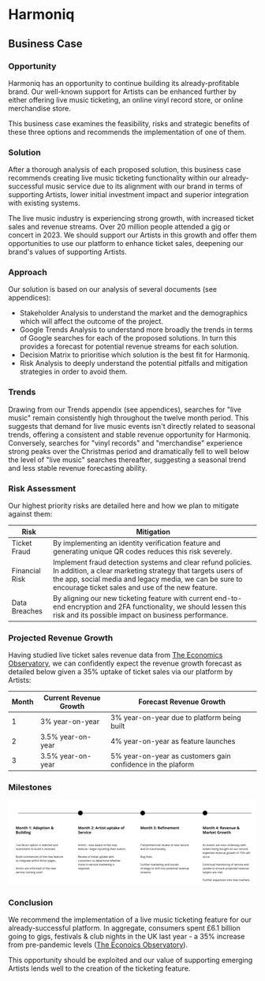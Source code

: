# Harmoniq

## Business Case

### Opportunity

Harmoniq has an opportunity to continue building its already-profitable brand. Our well-known support for Artists can be enhanced further by either offering live music ticketing, an online vinyl record store, or online merchandise store.

This business case examines the feasibility, risks and strategic benefits of these three options and recommends the implementation of one of them. 

### Solution

After a thorough analysis of each proposed solution, this business case recommends creating live music ticketing functionality within our already-successful music service due to its alignment with our brand in terms of supporting Artists, lower initial investment impact and superior integration with existing systems.

The live music industry is experiencing strong growth, with increased ticket sales and revenue streams. Over 20 million people attended a gig or concert in 2023. We should support our Artists in this growth and offer them opportunities to use our platform to enhance ticket sales, deepening our brand's values of supporting Artists.

### Approach

Our solution is based on our analysis of several documents (see appendices):

- Stakeholder Analysis to understand the market and the demographics which will affect the outcome of the project.
- Google Trends Analysis to understand more broadly the trends in terms of Google searches for each of the proposed solutions. In turn this provides a forecast for potential revenue streams for each solution.
- Decision Matrix to prioritise which solution is the best fit for Harmoniq.
- Risk Analysis to deeply understand the potential pitfalls and mitigation strategies in order to avoid them. 

### Trends

Drawing from our Trends appendix (see appendices), searches for "live music" remain consistently high throughout the twelve month period. This suggests that demand for live music events isn't directly related to seasonal trends, offering a consistent and stable revenue opportunity for Harmoniq. Conversely, searches for "vinyl records" and "merchandise" experience strong peaks over the Christmas period and dramatically fell to well below the level of "live music" searches thereafter, suggesting a seasonal trend and less stable revenue forecasting ability. 

### Risk Assessment

Our highest priority risks are detailed here and how we plan to mitigate against them:

| Risk                  | Mitigation                                                |
| ---                   | ---                                                       |
| Ticket Fraud          | By implementing an identity verification feature and generating unique QR codes reduces this risk severely.                                                |
| Financial Risk        | Implement fraud detection systems and clear refund policies. In addition, a clear marketing strategy that targets users of the app, social media and legacy media, we can be sure to encourage ticket sales and use of the new feature.                |
| Data Breaches         | By aligning our new ticketing feature with current end-to-end encryption and 2FA functionality, we should lessen this risk and its possible impact on business performance. |

### Projected Revenue Growth

Having studied live ticket sales revenue data from [The Economics Observatory](https://www.economicsobservatory.com/live-music-in-the-uk-whats-the-state-of-the-industry#:~:text=In%20aggregate%2C%20consumers%20spent%20%C2%A3,in%20and%20around%20the%20event.), we can confidently expect the revenue growth forecast as detailed below given a 35% uptake of ticket sales via our platform by Artists:

| Month  | Current Revenue Growth    | Forecast Revenue Growth |
| ---    | ---                       | ---                     |
| 1      | 3% year-on-year           | 3% year-on-year due to platform being built |
| 2      | 3.5% year-on-year         | 4% year-on-year as feature launches         |
| 3      | 3.5% year-on-year         | 5% year-on-year as customers gain confidence in the plaform |

### Milestones

![timeline](./appendices/assets/timeline.jpeg)

### Conclusion

We recommend the implementation of a live music ticketing feature for our already-successful platform. In aggregate, consumers spent £6.1 billion going to gigs, festivals & club nights in the UK last year - a 35% increase from pre-pandemic levels ([The Econoics Observatory](https://www.economicsobservatory.com/live-music-in-the-uk-whats-the-state-of-the-industry#:~:text=In%20aggregate%2C%20consumers%20spent%20%C2%A3,in%20and%20around%20the%20event.)). 

This opportunity should be exploited and our value of supporting emerging Artists lends well to the creation of the ticketing feature. 